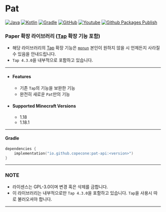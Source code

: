 # Pat

[![Java](https://img.shields.io/badge/java-17-ED8B00.svg?style=for-the-badge&logo=java)](https://www.azul.com/)
[![Kotlin](https://img.shields.io/badge/kotlin-1.6.0-585DEF.svg?style=for-the-badge&logo=kotlin)](http://kotlinlang.org)
[![Gradle](https://img.shields.io/badge/gradle-7.3-02303A.svg?style=for-the-badge&logo=gradle)](https://gradle.org)
[![GitHub](https://img.shields.io/github/license/copecone/pat?style=for-the-badge)](https://www.gnu.org/licenses/gpl-3.0.html)
[![Youtube](https://img.shields.io/badge/youtube-컨트롤D-red.svg?style=for-the-badge&logo=youtube)](https://www.youtube.com/channel/UCixrFCcSLF-E0AjNO9yNaqg)
[![Github Packages Publish](https://img.shields.io/github/workflow/status/copecone/pat/GitHub%20CI?style=for-the-badge&logo=github)](https://github.com/copecone/pat/actions/workflows/publish.yml)

### Paper 확장 라이브러리 ([Tap](https://github.com/monun/tap) 확장 기능 포함)

- 해당 라이브러리의 [Tap](https://github.com/monun/tap) 확장 기능은 [`monun`](https://github.com/monun) 본인이 원하지 않을 시 언제든지 사라질 수 있음을 안내드립니다.
- `Tap 4.3.0`을 내부적으로 포함하고 있습니다.

---

* #### Features
    * 기존 `Tap`의 기능을 보완한 기능
    * 완전히 새로운 `Pat`만의 기능

* #### Supported Minecraft Versions
    * 1.18
    * 1.18.1

---

#### Gradle

```kotlin
dependencies {
    implementation("io.github.copecone:pat-api:<version>")
}
```

---

### NOTE
* 라이센스는 GPL-3.0이며 변경 혹은 삭제를 금합니다.
* 이 라이브러리는 내부적으로만 `Tap 4.3.0`을 포함하고 있습니다. `Tap`을 사용시 따로 불러오셔야 합니다.

---
